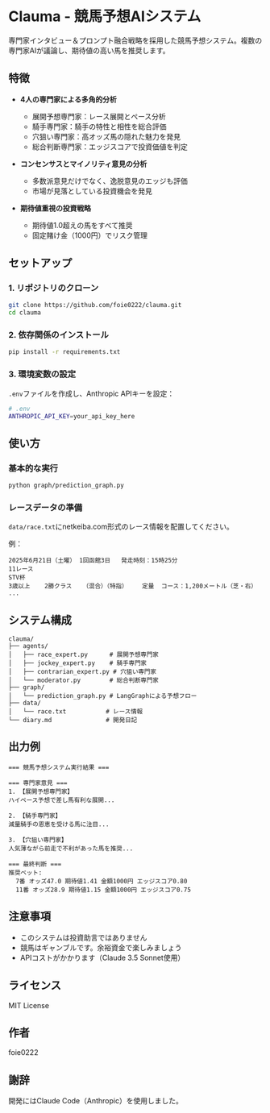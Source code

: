 # Clauma - 競馬予想AIシステム

専門家インタビュー＆プロンプト融合戦略を採用した競馬予想システム。複数の専門家AIが議論し、期待値の高い馬を推奨します。

## 特徴

- **4人の専門家による多角的分析**
  - 展開予想専門家：レース展開とペース分析
  - 騎手専門家：騎手の特性と相性を総合評価
  - 穴狙い専門家：高オッズ馬の隠れた魅力を発見
  - 総合判断専門家：エッジスコアで投資価値を判定

- **コンセンサスとマイノリティ意見の分析**
  - 多数派意見だけでなく、逸脱意見のエッジも評価
  - 市場が見落としている投資機会を発見

- **期待値重視の投資戦略**
  - 期待値1.0超えの馬をすべて推奨
  - 固定賭け金（1000円）でリスク管理

## セットアップ

### 1. リポジトリのクローン

```bash
git clone https://github.com/foie0222/clauma.git
cd clauma
```

### 2. 依存関係のインストール

```bash
pip install -r requirements.txt
```

### 3. 環境変数の設定

`.env`ファイルを作成し、Anthropic APIキーを設定：

```bash
# .env
ANTHROPIC_API_KEY=your_api_key_here
```

## 使い方

### 基本的な実行

```bash
python graph/prediction_graph.py
```

### レースデータの準備

`data/race.txt`にnetkeiba.com形式のレース情報を配置してください。

例：
```
2025年6月21日（土曜） 1回函館3日	発走時刻：15時25分
11レース
STV杯
3歳以上	2勝クラス	（混合）（特指）	定量	コース：1,200メートル（芝・右）
...
```

## システム構成

```
clauma/
├── agents/
│   ├── race_expert.py      # 展開予想専門家
│   ├── jockey_expert.py    # 騎手専門家
│   ├── contrarian_expert.py # 穴狙い専門家
│   └── moderator.py        # 総合判断専門家
├── graph/
│   └── prediction_graph.py # LangGraphによる予想フロー
├── data/
│   └── race.txt           # レース情報
└── diary.md               # 開発日記
```

## 出力例

```
=== 競馬予想システム実行結果 ===

=== 専門家意見 ===
1. 【展開予想専門家】
ハイペース予想で差し馬有利な展開...

2. 【騎手専門家】
減量騎手の恩恵を受ける馬に注目...

3. 【穴狙い専門家】
人気薄ながら前走で不利があった馬を推奨...

=== 最終判断 ===
推奨ベット:
  7番 オッズ47.0 期待値1.41 金額1000円 エッジスコア0.80
  11番 オッズ28.9 期待値1.15 金額1000円 エッジスコア0.75
```

## 注意事項

- このシステムは投資助言ではありません
- 競馬はギャンブルです。余裕資金で楽しみましょう
- APIコストがかかります（Claude 3.5 Sonnet使用）

## ライセンス

MIT License

## 作者

foie0222

## 謝辞

開発にはClaude Code（Anthropic）を使用しました。